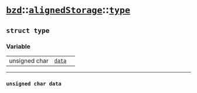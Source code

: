 # [`bzd`](../../../index.md)::[`alignedStorage`](../../index.md)::[`type`](../index.md)

## `struct type`

### Variable
||||
|---:|:---|:---|
|unsigned char|[`data`](.)||
------
### `unsigned char data`

